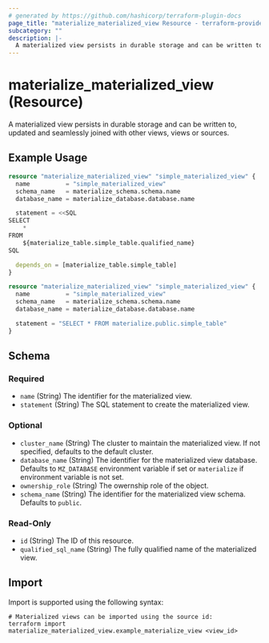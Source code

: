 ```yaml
---
# generated by https://github.com/hashicorp/terraform-plugin-docs
page_title: "materialize_materialized_view Resource - terraform-provider-materialize"
subcategory: ""
description: |-
  A materialized view persists in durable storage and can be written to, updated and seamlessly joined with other views, views or sources.
---
```


# materialize_materialized_view (Resource)

A materialized view persists in durable storage and can be written to, updated and seamlessly joined with other views, views or sources.

## Example Usage

```terraform
resource "materialize_materialized_view" "simple_materialized_view" {
  name          = "simple_materialized_view"
  schema_name   = materialize_schema.schema.name
  database_name = materialize_database.database.name

  statement = <<SQL
SELECT
    *
FROM
    ${materialize_table.simple_table.qualified_name}
SQL

  depends_on = [materialize_table.simple_table]
}

resource "materialize_materialized_view" "simple_materialized_view" {
  name          = "simple_materialized_view"
  schema_name   = materialize_schema.schema.name
  database_name = materialize_database.database.name

  statement = "SELECT * FROM materialize.public.simple_table"
}
```

<!-- schema generated by tfplugindocs -->
## Schema

### Required

- `name` (String) The identifier for the materialized view.
- `statement` (String) The SQL statement to create the materialized view.

### Optional

- `cluster_name` (String) The cluster to maintain the materialized view. If not specified, defaults to the default cluster.
- `database_name` (String) The identifier for the materialized view database. Defaults to `MZ_DATABASE` environment variable if set or `materialize` if environment variable is not set.
- `ownership_role` (String) The owernship role of the object.
- `schema_name` (String) The identifier for the materialized view schema. Defaults to `public`.

### Read-Only

- `id` (String) The ID of this resource.
- `qualified_sql_name` (String) The fully qualified name of the materialized view.

## Import

Import is supported using the following syntax:

```shell
# Materialized views can be imported using the source id:
terraform import materialize_materialized_view.example_materialize_view <view_id>
```
